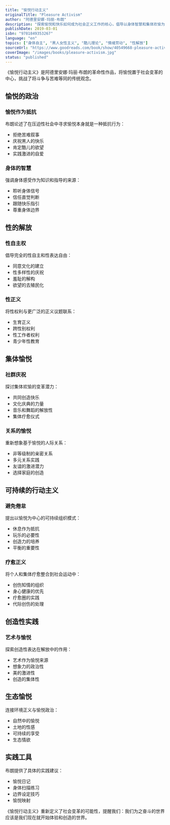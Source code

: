 ```yaml
---
title: "愉悦行动主义"
originalTitle: "Pleasure Activism"
author: "阿德里安娜·玛丽·布朗"
description: "探索愉悦和快乐如何成为社会正义工作的核心，倡导以身体智慧和集体欢愉为基础的解放政治。"
publishDate: 2019-03-01
isbn: "9781849353267"
language: "en"
topics: ["身体自主", "黑人女性主义", "酷儿理论", "情绪劳动", "性解放"]
sourceUrl: "https://www.goodreads.com/book/show/40549668-pleasure-activism"
coverImage: "/images/books/pleasure-activism.jpg"
status: "published"
---
```


《愉悦行动主义》是阿德里安娜·玛丽·布朗的革命性作品，将愉悦置于社会变革的中心，挑战了将斗争与苦难等同的传统观念。

## 愉悦的政治

### 愉悦作为抵抗
布朗论述了在压迫性社会中寻求愉悦本身就是一种抵抗行为：

- 拒绝苦难叙事
- 庆祝黑人的快乐
- 肯定酷儿的欲望
- 实践激进的自爱

### 身体的智慧
强调身体感受作为知识和指导的来源：

- 聆听身体信号
- 信任直觉判断
- 跟随快乐指引
- 尊重身体边界

## 性的解放

### 性自主权
倡导完全的性自主和性表达自由：

- 同意文化的建立
- 性多样性的庆祝
- 羞耻的解构
- 欲望的去殖民化

### 性正义
将性权利与更广泛的正义议题联系：

- 生育正义
- 跨性别权利
- 性工作者权利
- 青少年性教育

## 集体愉悦

### 社群庆祝
探讨集体欢愉的变革潜力：

- 共同创造快乐
- 文化庆典的力量
- 音乐和舞蹈的解放性
- 集体疗愈仪式

### 关系的愉悦
重新想象基于愉悦的人际关系：

- 非等级制的亲密关系
- 多元关系实践
- 友谊的激进潜力
- 选择家庭的创造

## 可持续的行动主义

### 避免倦怠
提出以愉悦为中心的可持续组织模式：

- 休息作为抵抗
- 玩乐的必要性
- 创造力的培养
- 平衡的重要性

### 疗愈正义
将个人和集体疗愈整合到社会运动中：

- 创伤知情的组织
- 身心健康的优先
- 疗愈圈的实践
- 代际创伤的处理

## 创造性实践

### 艺术与愉悦
探索创造性表达在解放中的作用：

- 艺术作为愉悦来源
- 想象力的政治性
- 美的激进性
- 创造的集体性

## 生态愉悦

连接环境正义与愉悦政治：

- 自然中的愉悦
- 土地的性感
- 可持续的享受
- 生态情欲

## 实践工具

布朗提供了具体的实践建议：

- 愉悦日记
- 身体扫描练习
- 边界设定技巧
- 愉悦映射

《愉悦行动主义》重新定义了社会变革的可能性，提醒我们：我们为之奋斗的世界应该是我们现在就开始体验和创造的世界。
